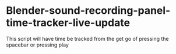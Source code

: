 # Blender-sound-recording-panel-time-tracker-live-update

This script will have time be tracked from the get go of pressing the spacebar or pressing play
